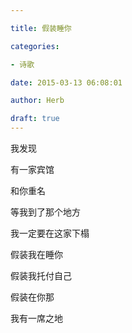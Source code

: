 ```yaml
---

title: 假装睡你

categories:

- 诗歌

date: 2015-03-13 06:08:01

author: Herb

draft: true
---
```


我发现

有一家宾馆

和你重名

等我到了那个地方

我一定要在这家下榻

假装我在睡你

假装我托付自己

假装在你那

我有一席之地